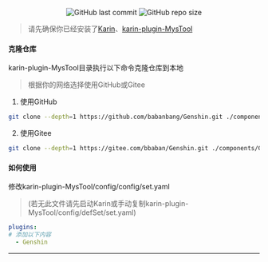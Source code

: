 <p align="center">
  <a href="https://github.com/babanbang/Genshin/commits/main" style="text-decoration: none;">
    <img alt="GitHub last commit" src="https://img.shields.io/github/last-commit/babanbang/Genshin?color=%23114514&style=flat-square">
  </a>
  <a href="https://github.com/babanbang/Genshin" style="text-decoration: none;">
    <img alt="GitHub repo size" src="https://img.shields.io/github/repo-size/babanbang/Genshin?style=flat-square">
  </a>
</p>

> 请先确保你已经安装了[Karin](https://github.com/KarinJS/Karin)、[karin-plugin-MysTool](../../../karin-plugin-MysTool)

#### 克隆仓库
karin-plugin-MysTool目录执行以下命令克隆仓库到本地
>根据你的网络选择使用GitHub或Gitee
1. 使用GitHub
```bash
git clone --depth=1 https://github.com/babanbang/Genshin.git ./components/Genshin
```
2. 使用Gitee
```bash
git clone --depth=1 https://gitee.com/bbaban/Genshin.git ./components/Genshin
```

#### 如何使用
修改karin-plugin-MysTool/config/config/set.yaml
> (若无此文件请先启动Karin或手动复制karin-plugin-MysTool/config/defSet/set.yaml)
```yaml
plugins:
# 添加以下内容
  - Genshin
```
---
